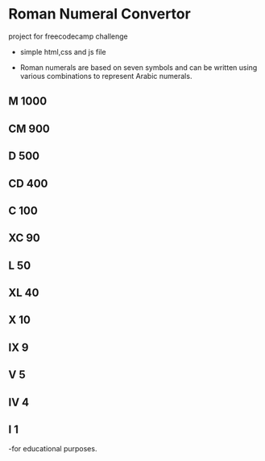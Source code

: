 # Roman Numeral Convertor

  project for freecodecamp challenge

- simple html,css and js file

- Roman numerals are based on seven symbols and can be written using various combinations to    represent Arabic numerals.



## M 	1000
## CM 	900
## D 	500
## CD 	400
## C 	100
## XC 	90
## L 	50
## XL 	40
## X 	10
## IX 	9
## V 	5
## IV 	4
## I 	1


-for educational purposes.